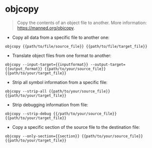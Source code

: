# objcopy

> Copy the contents of an object file to another.
> More information: <https://manned.org/objcopy>.

- Copy all data from a specific file to another one:

`objcopy {{path/to/file/source_file}} {{path/to/file/target_file}}`

- Translate object files from one format to another:

`objcopy --input-target={{inputformat}} --output-target={{output_format}} {{path/to/your/source_file}} {{path/to/your/target_file}}`

- Strip all symbol information from a specific file:

`objcopy --strip-all {{path/to/your/source_file}} {{path/to/your/target_file}}`

- Strip debugging information from file:

`objcopy --strip-debug {{/path/to/your/source_file}} {{path/to/your/target_file}}`

- Copy a specific section of the source file to the destination file:

`objcopy --only-section={{section}} {{path/to/your/source_file}} {{path/to/your/target_file}}`
